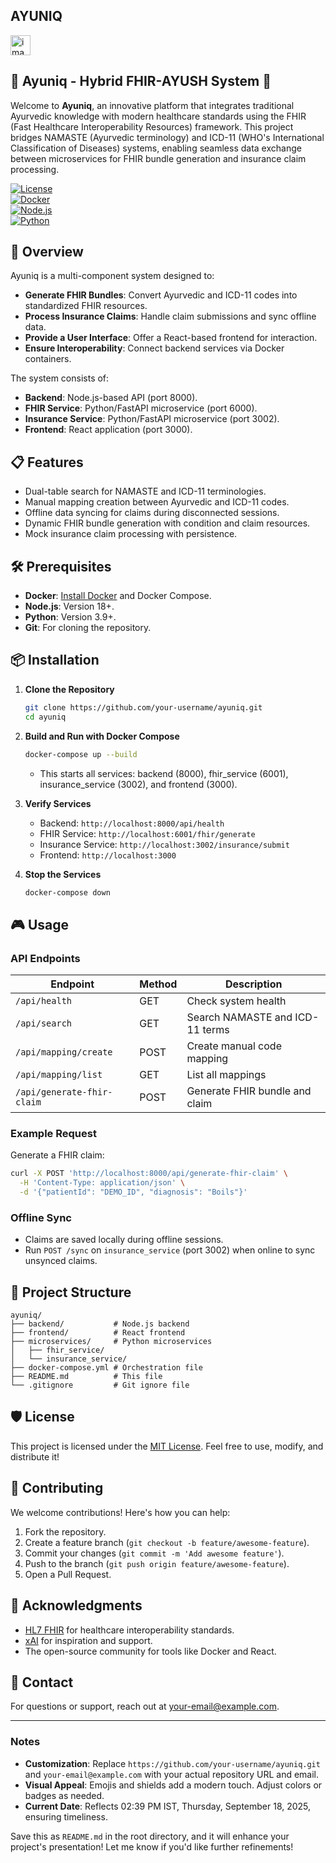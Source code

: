 ## AYUNIQ

<img width="32" height="32" alt="image" src="https://github.com/user-attachments/assets/119b3bf3-f38e-40f6-b97c-abe5cf83eac2" />

## 🌿 Ayuniq - Hybrid FHIR-AYUSH System 🌿

Welcome to **Ayuniq**, an innovative platform that integrates traditional Ayurvedic knowledge with modern healthcare standards using the FHIR (Fast Healthcare Interoperability Resources) framework. This project bridges NAMASTE (Ayurvedic terminology) and ICD-11 (WHO's International Classification of Diseases) systems, enabling seamless data exchange between microservices for FHIR bundle generation and insurance claim processing.

[![License](https://img.shields.io/badge/License-MIT-blue.svg)](LICENSE)  
[![Docker](https://img.shields.io/badge/Docker-Enabled-green.svg)](https://www.docker.com/)  
[![Node.js](https://img.shields.io/badge/Node.js-18+-lightgrey.svg)](https://nodejs.org/)  
[![Python](https://img.shields.io/badge/Python-3.9+-yellow.svg)](https://www.python.org/)

## 🚀 Overview

Ayuniq is a multi-component system designed to:
- **Generate FHIR Bundles**: Convert Ayurvedic and ICD-11 codes into standardized FHIR resources.
- **Process Insurance Claims**: Handle claim submissions and sync offline data.
- **Provide a User Interface**: Offer a React-based frontend for interaction.
- **Ensure Interoperability**: Connect backend services via Docker containers.

The system consists of:
- **Backend**: Node.js-based API (port 8000).
- **FHIR Service**: Python/FastAPI microservice (port 6000).
- **Insurance Service**: Python/FastAPI microservice (port 3002).
- **Frontend**: React application (port 3000).

## 📋 Features
- Dual-table search for NAMASTE and ICD-11 terminologies.
- Manual mapping creation between Ayurvedic and ICD-11 codes.
- Offline data syncing for claims during disconnected sessions.
- Dynamic FHIR bundle generation with condition and claim resources.
- Mock insurance claim processing with persistence.

## 🛠️ Prerequisites
- **Docker**: [Install Docker](https://docs.docker.com/get-docker/) and Docker Compose.
- **Node.js**: Version 18+.
- **Python**: Version 3.9+.
- **Git**: For cloning the repository.

## 📦 Installation

1. **Clone the Repository**
   ```bash
   git clone https://github.com/your-username/ayuniq.git
   cd ayuniq
   ```

2. **Build and Run with Docker Compose**
   ```bash
   docker-compose up --build
   ```
   - This starts all services: backend (8000), fhir_service (6001), insurance_service (3002), and frontend (3000).

3. **Verify Services**
   - Backend: `http://localhost:8000/api/health`
   - FHIR Service: `http://localhost:6001/fhir/generate`
   - Insurance Service: `http://localhost:3002/insurance/submit`
   - Frontend: `http://localhost:3000`

4. **Stop the Services**
   ```bash
   docker-compose down
   ```

## 🎮 Usage

### API Endpoints
| Endpoint            | Method | Description                       |
|---------------------|--------|-----------------------------------|
| `/api/health`       | GET    | Check system health               |
| `/api/search`       | GET    | Search NAMASTE and ICD-11 terms   |
| `/api/mapping/create` | POST  | Create manual code mapping        |
| `/api/mapping/list` | GET    | List all mappings                 |
| `/api/generate-fhir-claim` | POST | Generate FHIR bundle and claim    |

### Example Request
Generate a FHIR claim:
```bash
curl -X POST 'http://localhost:8000/api/generate-fhir-claim' \
  -H 'Content-Type: application/json' \
  -d '{"patientId": "DEMO_ID", "diagnosis": "Boils"}'
```

### Offline Sync
- Claims are saved locally during offline sessions.
- Run `POST /sync` on `insurance_service` (port 3002) when online to sync unsynced claims.

## 📂 Project Structure
```
ayuniq/
├── backend/           # Node.js backend
├── frontend/          # React frontend
├── microservices/     # Python microservices
│   ├── fhir_service/
│   └── insurance_service/
├── docker-compose.yml # Orchestration file
├── README.md          # This file
└── .gitignore         # Git ignore file
```

## 🛡️ License
This project is licensed under the [MIT License](LICENSE). Feel free to use, modify, and distribute it!

## 🤝 Contributing
We welcome contributions! Here's how you can help:
1. Fork the repository.
2. Create a feature branch (`git checkout -b feature/awesome-feature`).
3. Commit your changes (`git commit -m 'Add awesome feature'`).
4. Push to the branch (`git push origin feature/awesome-feature`).
5. Open a Pull Request.

## 🌟 Acknowledgments
- [HL7 FHIR](https://www.hl7.org/fhir/) for healthcare interoperability standards.
- [xAI](https://x.ai/) for inspiration and support.
- The open-source community for tools like Docker and React.

## 📧 Contact
For questions or support, reach out at [your-email@example.com](mailto:your-email@example.com).

---

### Notes
- **Customization**: Replace `https://github.com/your-username/ayuniq.git` and `your-email@example.com` with your actual repository URL and email.
- **Visual Appeal**: Emojis and shields add a modern touch. Adjust colors or badges as needed.
- **Current Date**: Reflects 02:39 PM IST, Thursday, September 18, 2025, ensuring timeliness.

Save this as `README.md` in the root directory, and it will enhance your project's presentation! Let me know if you'd like further refinements!

